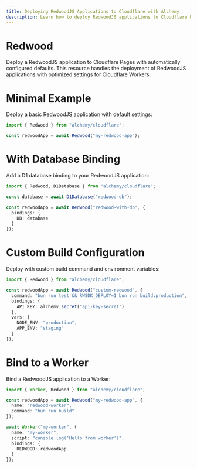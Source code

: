 ```yaml
---
title: Deploying RedwoodJS Applications to Cloudflare with Alchemy
description: Learn how to deploy RedwoodJS applications to Cloudflare Pages/Workers using Alchemy for full-stack serverless.
---
```


# Redwood

Deploy a RedwoodJS application to Cloudflare Pages with automatically configured defaults. This resource handles the deployment of RedwoodJS applications with optimized settings for Cloudflare Workers.

# Minimal Example

Deploy a basic RedwoodJS application with default settings:

```ts
import { Redwood } from "alchemy/cloudflare";

const redwoodApp = await Redwood("my-redwood-app");
```

# With Database Binding

Add a D1 database binding to your RedwoodJS application:

```ts
import { Redwood, D1Database } from "alchemy/cloudflare";

const database = await D1Database("redwood-db");

const redwoodApp = await Redwood("redwood-with-db", {
  bindings: {
    DB: database
  }
});
```

# Custom Build Configuration

Deploy with custom build command and environment variables:

```ts
import { Redwood } from "alchemy/cloudflare";

const redwoodApp = await Redwood("custom-redwood", {
  command: "bun run test && RWSDK_DEPLOY=1 bun run build:production",
  bindings: {
    API_KEY: alchemy.secret("api-key-secret")
  },
  vars: {
    NODE_ENV: "production",
    APP_ENV: "staging"
  }
});
```

# Bind to a Worker

Bind a RedwoodJS application to a Worker:

```ts
import { Worker, Redwood } from "alchemy/cloudflare";

const redwoodApp = await Redwood("my-redwood-app", {
  name: "redwood-worker",
  command: "bun run build"
});

await Worker("my-worker", {
  name: "my-worker", 
  script: "console.log('Hello from worker')",
  bindings: {
    REDWOOD: redwoodApp
  }
});
```